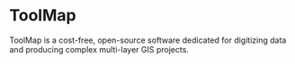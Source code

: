 # ToolMap

ToolMap is a cost-free, open-source software dedicated for digitizing data and producing complex multi-layer GIS projects.
